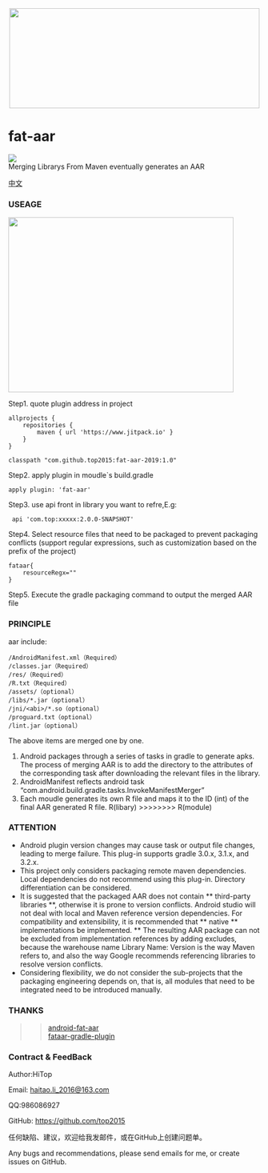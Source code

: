 <div align="center">
<img src="https://raw.githubusercontent.com/top2015/fat-aar-2019/master/logo.png"  height="200" width="500">
</div>

# fat-aar
[![](https://www.jitpack.io/v/top2015/fat-aar-2019.svg)](https://www.jitpack.io/#top2015/fat-aar-2019)  
Merging Librarys From Maven eventually generates an AAR

[中文](https://github.com/top2015/fat-aar-2019/blob/master/README_CN.md)
### USEAGE
<img src="https://github.com/top2015/fat-aar-2019/blob/master/image1.png?raw=true" height="350" width="450">

Step1. quote plugin address in project
```
allprojects {
	repositories {
		maven { url 'https://www.jitpack.io' }
	}
}
```
```
classpath "com.github.top2015:fat-aar-2019:1.0"
```
Step2. apply plugin in moudle`s build.gradle
```
apply plugin: 'fat-aar'
```
Step3. use api front in library you want to refre,E.g:
```
 api 'com.top:xxxxx:2.0.0-SNAPSHOT'
```
Step4. Select resource files that need to be packaged to prevent packaging conflicts (support regular expressions, such as customization based on the prefix of the project)
```
fataar{
    resourceRegx=""
}
```
Step5. Execute the gradle packaging command to output the merged AAR file

### PRINCIPLE
aar include:
```
/AndroidManifest.xml（Required）
/classes.jar（Required）
/res/（Required）
/R.txt（Required）
/assets/（optional）
/libs/*.jar（optional）
/jni/<abi>/*.so（optional）
/proguard.txt（optional）
/lint.jar（optional）
```
The above items are merged one by one.

1. Android packages through a series of tasks in gradle to generate apks. The process of merging AAR is to add the directory to the attributes of the corresponding task after downloading the relevant files in the library.
2. AndroidManifest reflects android task “com.android.build.gradle.tasks.InvokeManifestMerger”
3. Each moudle generates its own R file and maps it to the ID (int) of the final AAR generated R file. R(libary) >>>>>>>> R(module)

### ATTENTION
+ Android plugin version changes may cause task or output file changes, leading to merge failure. This plug-in supports gradle 3.0.x, 3.1.x, and 3.2.x.
+ This project only considers packaging remote maven dependencies. Local dependencies do not recommend using this plug-in. Directory differentiation can be considered.
+ It is suggested that the packaged AAR does not contain ** third-party libraries **, otherwise it is prone to version conflicts. Android studio will not deal with local and Maven reference version dependencies. For compatibility and extensibility, it is recommended that ** native ** implementations be implemented. ** The resulting AAR package can not be excluded from implementation references by adding excludes, because the warehouse name Library Name: Version is the way Maven refers to, and also the way Google recommends referencing libraries to resolve version conflicts.
+ Considering flexibility, we do not consider the sub-projects that the packaging engineering depends on, that is, all modules that need to be integrated need to be introduced manually.


### THANKS
>> [android-fat-aar](https://github.com/adwiv/android-fat-aar)  
>> [fataar-gradle-plugin](https://github.com/Mobbeel/fataar-gradle-plugin)

### Contract & FeedBack
Author:HiTop

Email: haitao.li_2016@163.com

QQ:986086927

GitHub: https://github.com/top2015

任何缺陷、建议，欢迎给我发邮件，或在GitHub上创建问题单。

Any bugs and recommendations, please send emails for me, or create issues on GitHub.
